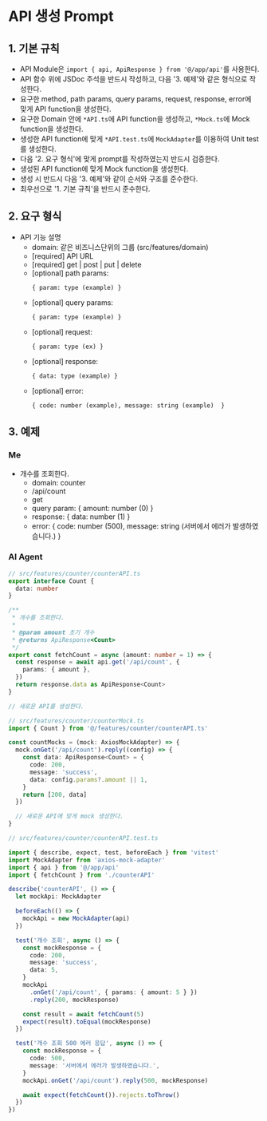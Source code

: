 # API 생성 Prompt

## 1. 기본 규칙

- API Module은 `import { api, ApiResponse } from '@/app/api'`를 사용한다.
- API 함수 위에 JSDoc 주석을 반드시 작성하고, 다음 '3. 예제'와 같은 형식으로 작성한다.
- 요구한 method, path params, query params, request, response, error에 맞게 API function을 생성한다.
- 요구한 Domain 안에 `*API.ts`에 API function을 생성하고, `*Mock.ts`에 Mock function을 생성한다.
- 생성한 API function에 맞게 `*API.test.ts`에 `MockAdapter`를 이용하여 Unit test를 생성한다.
- 다음 '2. 요구 형식'에 맞게 prompt를 작성하였는지 반드시 검증한다.
- 생성된 API function에 맞게 Mock function을 생성한다.
- 생성 시 반드시 다음 '3. 예제'와 같이 순서와 구조를 준수한다.
- 최우선으로 '1. 기본 규칙'을 반드시 준수한다.

## 2. 요구 형식

- API 기능 설명
  - domain: 같은 비즈니스단위의 그룹 (src/features/domain)
  - [required] API URL
  - [required] get | post | put | delete
  - [optional] path params:
    ```
    { param: type (example) }
    ```
  - [optional] query params:
    ```
    { param: type (example) }
    ```
  - [optional] request:
    ```
    { param: type (ex) }
    ```
  - [optional] response:
    ```
    { data: type (example) }
    ```
  - [optional] error:
    ```
    { code: number (example), message: string (example)  }
    ```

## 3. 예제

### Me

- 개수를 조회한다.
  - domain: counter
  - /api/count
  - get
  - query param:
    { amount: number (0) }
  - response:
    { data: number (1) }
  - error:
    { code: number (500), message: string (서버에서 에러가 발생하였습니다.) }

### AI Agent

```typescript
// src/features/counter/counterAPI.ts
export interface Count {
  data: number
}

/**
 * 개수를 조회한다.
 *
 * @param amount 초기 개수
 * @returns ApiResponse<Count>
 */
export const fetchCount = async (amount: number = 1) => {
  const response = await api.get('/api/count', {
    params: { amount },
  })
  return response.data as ApiResponse<Count>
}

// 새로운 API를 생성한다.
```

```typescript
// src/features/counter/counterMock.ts
import { Count } from '@/features/counter/counterAPI.ts'

const countMocks = (mock: AxiosMockAdapter) => {
  mock.onGet('/api/count').reply((config) => {
    const data: ApiResponse<Count> = {
      code: 200,
      message: 'success',
      data: config.params?.amount || 1,
    }
    return [200, data]
  })

  // 새로운 API에 맞게 mock 생성한다.
}
```

```typescript
// src/features/counter/counterAPI.test.ts

import { describe, expect, test, beforeEach } from 'vitest'
import MockAdapter from 'axios-mock-adapter'
import { api } from '@/app/api'
import { fetchCount } from './counterAPI'

describe('counterAPI', () => {
  let mockApi: MockAdapter

  beforeEach(() => {
    mockApi = new MockAdapter(api)
  })

  test('개수 조회', async () => {
    const mockResponse = {
      code: 200,
      message: 'success',
      data: 5,
    }
    mockApi
      .onGet('/api/count', { params: { amount: 5 } })
      .reply(200, mockResponse)

    const result = await fetchCount(5)
    expect(result).toEqual(mockResponse)
  })

  test('개수 조회 500 에러 응답', async () => {
    const mockResponse = {
      code: 500,
      message: '서버에서 에러가 발생하였습니다.',
    }
    mockApi.onGet('/api/count').reply(500, mockResponse)

    await expect(fetchCount()).rejects.toThrow()
  })
})
```
